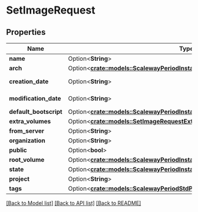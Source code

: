 # SetImageRequest

## Properties

Name | Type | Description | Notes
------------ | ------------- | ------------- | -------------
**name** | Option<**String**> |  | [optional]
**arch** | Option<[**crate::models::ScalewayPeriodInstancePeriodV1PeriodArch**](scaleway.instance.v1.Arch.md)> |  | [optional]
**creation_date** | Option<**String**> | (RFC 3339 format) | [optional]
**modification_date** | Option<**String**> | (RFC 3339 format) | [optional]
**default_bootscript** | Option<[**crate::models::ScalewayPeriodInstancePeriodV1PeriodBootscript**](scaleway.instance.v1.Bootscript.md)> |  | [optional]
**extra_volumes** | Option<[**crate::models::SetImageRequestExtraVolumes**](SetImage_request_extra_volumes.md)> |  | [optional]
**from_server** | Option<**String**> |  | [optional]
**organization** | Option<**String**> |  | [optional]
**public** | Option<**bool**> |  | [optional]
**root_volume** | Option<[**crate::models::ScalewayPeriodInstancePeriodV1PeriodVolumeSummary**](scaleway.instance.v1.VolumeSummary.md)> |  | [optional]
**state** | Option<[**crate::models::ScalewayPeriodInstancePeriodV1PeriodImagePeriodState**](scaleway.instance.v1.Image.State.md)> |  | [optional]
**project** | Option<**String**> |  | [optional]
**tags** | Option<[**crate::models::ScalewayPeriodStdPeriodStringsValue**](scaleway.std.StringsValue.md)> |  | [optional]

[[Back to Model list]](../README.md#documentation-for-models) [[Back to API list]](../README.md#documentation-for-api-endpoints) [[Back to README]](../README.md)


